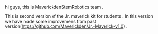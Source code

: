 hi guys,
this is MaverickdenStemRobotics team .


This is second version of the Jr. maverick kit for students .
In this version we have made some improvemens from past version(https://github.com/Maverickden/Jr.-Maverick-v1.0) .
